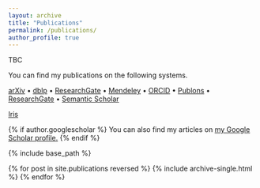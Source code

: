 ```yaml
---
layout: archive
title: "Publications"
permalink: /publications/
author_profile: true
---
```


TBC

You can find my publications on the following systems.



<a href="{{ author.arxiv }}"><i class="ai ai-fw ai-arxiv"></i> arXiv</a> &bull;
<a href="{{ author.dblp }}"><i class="ai ai-fw ai-dblp"></i> dblp</a> &bull;
<a href="{{ author.googlescholar }}"><i class="ai ai-fw ai-google-scholar"></i> ResearchGate</a> &bull;
<a href="{{ https://www.mendeley.com/profiles/benjamin-guedj2/ }}"><i class="ai ai-fw ai-mendeley"></i> Mendeley</a> &bull;
<a href="{{ author.orcid }}"><i class="ai ai-fw ai-orcid"></i> ORCID</a> &bull;
<a href="{{ https://publons.com/researcher/3156326/benjamin-guedj/ }}"><i class="ai ai-fw ai-publons"></i> Publons</a> &bull;
<a href="{{ author.researchgate }}"><i class="ai ai-fw ai-researchgate"></i> ResearchGate</a> &bull;
<a href="{{ https://www.semanticscholar.org/author/Benjamin-Guedj/3383281 }}"><i class="ai ai-fw ai-semantic-scholar"></i> Semantic Scholar</a>


<!-- [arXiv](https://arxiv.org/a/guedj_b_1.html) -->

<!-- [dblp](https://dblp.uni-trier.de/pers/hd/g/Guedj:Benjamin) -->

<!-- [HAL](https://haltools.inria.fr/Public/afficheRequetePubli.php?auteur_exp=Benjamin%2C+Guedj&CB_auteur=oui&CB_titre=oui&CB_identifiant=oui&CB_article=oui&CB_DOI=oui&CB_typdoc=oui&langue=Anglais&tri_exp=annee_publi&tri_exp2=typdoc&tri_exp3=date_publi&ordre_aff=AT&Fen=Aff&css=../css/styles_publicationsHAL.css) -->

[Iris](http://iris.ucl.ac.uk/iris/browse/profile?upi=BGUED94)

<!-- [ResearchGate](https://www.researchgate.net/profile/Benjamin_Guedj) -->

<!-- [Google Scholar](https://scholar.google.fr/citations?user=q-JTC2sAAAAJ&hl=fr) -->

<!-- [ORCID](https://orcid.org/0000-0003-1237-7430) -->



{% if author.googlescholar %}
  You can also find my articles on <u><a href="{{author.googlescholar}}">my Google Scholar profile</a>.</u>
{% endif %}

{% include base_path %}

{% for post in site.publications reversed %}
  {% include archive-single.html %}
{% endfor %}
